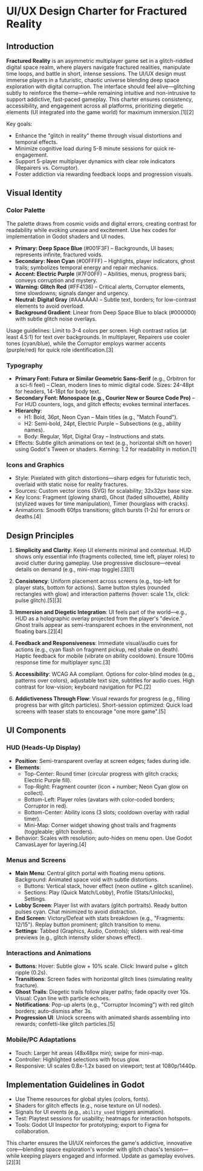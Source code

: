 # UI/UX Design Charter for Fractured Reality

## Introduction

**Fractured Reality** is an asymmetric multiplayer game set in a glitch-riddled digital space realm, where players navigate fractured realities, manipulate time loops, and battle in short, intense sessions. The UI/UX design must immerse players in a futuristic, chaotic universe blending deep space exploration with digital corruption. The interface should feel alive—glitching subtly to reinforce the theme—while remaining intuitive and non-intrusive to support addictive, fast-paced gameplay. This charter ensures consistency, accessibility, and engagement across all platforms, prioritizing diegetic elements (UI integrated into the game world) for maximum immersion.[1][2]

Key goals:
- Enhance the "glitch in reality" theme through visual distortions and temporal effects.
- Minimize cognitive load during 5-8 minute sessions for quick re-engagement.
- Support 5-player multiplayer dynamics with clear role indicators (Repairers vs. Corruptor).
- Foster addiction via rewarding feedback loops and progression visuals.

## Visual Identity

### Color Palette
The palette draws from cosmic voids and digital errors, creating contrast for readability while evoking unease and excitement. Use hex codes for implementation in Godot shaders and UI nodes.

- **Primary: Deep Space Blue** (#001F3F) – Backgrounds, UI bases; represents infinite, fractured voids.
- **Secondary: Neon Cyan** (#00FFFF) – Highlights, player indicators, ghost trails; symbolizes temporal energy and repair mechanics.
- **Accent: Electric Purple** (#7F00FF) – Abilities, menus, progress bars; conveys corruption and mystery.
- **Warning: Glitch Red** (#FF4136) – Critical alerts, Corruptor elements, time slowdowns; signals danger and urgency.
- **Neutral: Digital Gray** (#AAAAAA) – Subtle text, borders; for low-contrast elements to avoid overload.
- **Background Gradient**: Linear from Deep Space Blue to black (#000000) with subtle glitch noise overlays.

Usage guidelines: Limit to 3-4 colors per screen. High contrast ratios (at least 4.5:1) for text over backgrounds. In multiplayer, Repairers use cooler tones (cyan/blue), while the Corruptor employs warmer accents (purple/red) for quick role identification.[3]

### Typography
- **Primary Font: Futura or Similar Geometric Sans-Serif** (e.g., Orbitron for a sci-fi feel) – Clean, modern lines to mimic digital code. Sizes: 24-48pt for headers, 14-18pt for body text.
- **Secondary Font: Monospace (e.g., Courier New or Source Code Pro)** – For HUD counters, logs, and glitch effects; evokes terminal interfaces.
- **Hierarchy**:
  - H1: Bold, 36pt, Neon Cyan – Main titles (e.g., "Match Found").
  - H2: Semi-bold, 24pt, Electric Purple – Subsections (e.g., ability names).
  - Body: Regular, 16pt, Digital Gray – Instructions and stats.
- Effects: Subtle glitch animations on text (e.g., horizontal shift on hover) using Godot's Tween or shaders. Kerning: 1.2 for readability in motion.[1]

### Icons and Graphics
- Style: Pixelated with glitch distortions—sharp edges for futuristic tech, overlaid with static noise for reality fractures.
- Sources: Custom vector icons (SVG) for scalability; 32x32px base size.
- Key Icons: Fragment (glowing shard), Ghost (faded silhouette), Ability (stylized waves for time manipulation), Timer (hourglass with cracks).
- Animations: Smooth 60fps transitions; glitch bursts (1-2s) for errors or deaths.[4]

## Design Principles

1. **Simplicity and Clarity**: Keep UI elements minimal and contextual. HUD shows only essential info (fragments collected, time left, player roles) to avoid clutter during gameplay. Use progressive disclosure—reveal details on demand (e.g., mini-map toggle).[3][1]
   
2. **Consistency**: Uniform placement across screens (e.g., top-left for player stats, bottom for actions). Same button styles (rounded rectangles with glow) and interaction patterns (hover: scale 1.1x, click: pulse glitch).[5][3]

3. **Immersion and Diegetic Integration**: UI feels part of the world—e.g., HUD as a holographic overlay projected from the player's "device." Ghost trails appear as semi-transparent echoes in the environment, not floating bars.[2][4]

4. **Feedback and Responsiveness**: Immediate visual/audio cues for actions (e.g., cyan flash on fragment pickup, red shake on death). Haptic feedback for mobile (vibrate on ability cooldown). Ensure 100ms response time for multiplayer sync.[3]

5. **Accessibility**: WCAG AA compliant. Options for color-blind modes (e.g., patterns over colors), adjustable text size, subtitles for audio cues. High contrast for low-vision; keyboard navigation for PC.[2]

6. **Addictiveness Through Flow**: Visual rewards for progress (e.g., filling progress bar with glitch particles). Short-session optimized: Quick load screens with teaser stats to encourage "one more game".[5]

## UI Components

### HUD (Heads-Up Display)
- **Position**: Semi-transparent overlay at screen edges; fades during idle.
- **Elements**:
  - Top-Center: Round timer (circular progress with glitch cracks; Electric Purple fill).
  - Top-Right: Fragment counter (icon + number; Neon Cyan glow on collect).
  - Bottom-Left: Player roles (avatars with color-coded borders; Corruptor in red).
  - Bottom-Center: Ability icons (3 slots; cooldown overlay with radial timer).
  - Mini-Map: Corner widget showing ghost trails and fragments (toggleable; glitch borders).
- Behavior: Scales with resolution; auto-hides on menu open. Use Godot CanvasLayer for layering.[4]

### Menus and Screens
- **Main Menu**: Central glitch portal with floating menu options. Background: Animated space void with subtle distortions.
  - Buttons: Vertical stack, hover effect (neon outline + glitch scanline).
  - Sections: Play (Quick Match/Lobby), Profile (Stats/Unlocks), Settings.
- **Lobby Screen**: Player list with avatars (glitch portraits). Ready button pulses cyan. Chat minimized to avoid distraction.
- **End Screen**: Victory/Defeat with stats breakdown (e.g., "Fragments: 12/15"). Replay button prominent; glitch transition to menu.
- **Settings**: Tabbed (Graphics, Audio, Controls); sliders with real-time previews (e.g., glitch intensity slider shows effect).

### Interactions and Animations
- **Buttons**: Hover: Subtle glow + 10% scale. Click: Inward pulse + glitch ripple (0.2s).
- **Transitions**: Screen fades with horizontal glitch lines (simulating reality fracture).
- **Ghost Trails**: Diegetic trails follow player paths; fade opacity over 10s. Visual: Cyan line with particle echoes.
- **Notifications**: Pop-up alerts (e.g., "Corruptor Incoming") with red glitch borders; auto-dismiss after 3s.
- **Progression UI**: Unlock screens with animated shards assembling into rewards; confetti-like glitch particles.[5]

### Mobile/PC Adaptations
- Touch: Larger hit areas (48x48px min); swipe for mini-map.
- Controller: Highlighted selections with focus glow.
- Responsive: UI scales 0.8x-1.2x based on viewport; test at 1080p/1440p.

## Implementation Guidelines in Godot
- Use Theme resources for global styles (colors, fonts).
- Shaders for glitch effects (e.g., noise texture on UI nodes).
- Signals for UI events (e.g., `ability_used` triggers animation).
- Test: Playtest sessions for usability; heatmaps for interaction hotspots.
- Tools: Godot UI Inspector for prototyping; export to Figma for collaboration.

This charter ensures the UI/UX reinforces the game's addictive, innovative core—blending space exploration's wonder with glitch chaos's tension—while keeping players engaged and informed. Update as gameplay evolves.[2][3]

